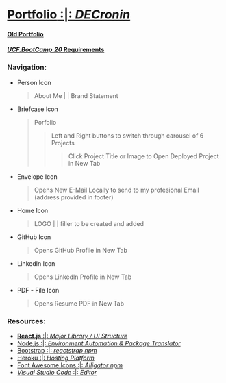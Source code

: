 # [__Portfolio__ :|: _DECronin_](https://decronin.herokuapp.com/)

#### [Old Portfolio](decronin.github.io)
#### [_UCF.BootCamp.20_ Requirements]()

### Navigation:
-  Person Icon
    > About Me | | Brand Statement

-  Briefcase Icon
    > Porfolio
    >> Left and Right buttons to switch through carousel of 6 Projects
    >>> Click Project Title or Image to Open Deployed Project in New Tab

-  Envelope Icon
    > Opens New E-Mail Locally to send to my profesional Email (address provided in footer)

-  Home Icon
    > LOGO | | filler to be created and added

-  GitHub Icon
    > Opens GitHub Profile in New Tab

-  LinkedIn Icon
    > Opens LinkedIn Profile in New Tab

-  PDF - File Icon 
    > Opens Resume PDF in New Tab


### Resources:
- [**React.js** :|: _Major Library / UI Structure_](https://reactjs.org/)
- [Node.js :|: _Environment Automation & Package Translator_](https://nodejs.org/en/)
- [Bootstrap :|: _reactstrap npm_](https://reactstrap.github.io/)
- [Heroku :|: _Hosting Platform_](https://www.heroku.com/home)
- [Font Awesome Icons :|: _Alligator npm_](https://alligator.io/react/react-icons-open-source-icons/)
- [_Visual Studio Code_ :|: _Editor_](https://code.visualstudio.com/)